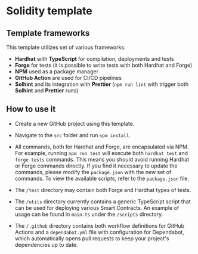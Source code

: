 # Solidity template

## Template frameworks

This template utilizes set of various frameworks:

- **Hardhat** with **TypeScript** for compilation, deployments and tests
- **Forge** for tests (it is possible to write tests with both Hardhat and Forge)
- **NPM** used as a package manager
- **GitHub Action** are used for CI/CD pipelines
- **Solhint** and its integration with **Prettier** (`npm run lint` with trigger both **Solhint** and **Prettier** runs)

## How to use it

- Create a new GitHub project using this template.
- Navigate to the `src` folder and run `npm install`.

- All commands, both for Hardhat and Forge, are encapsulated via NPM. For example, running `npm run test` will execute both `hardhat test` and `forge tests` commands. This means you should avoid running Hardhat or Forge commands directly. If you find it necessary to update the commands, please modify the `package.json` with the new set of commands. To view the available scripts, refer to the `package.json` file.

- The `/test` directory may contain both Forge and Hardhat types of tests.

- The `/utils` directory currently contains a generic TypeScript script that can be used for deploying various Smart Contracts. An example of usage can be found in `main.ts` under the `/scripts` directory.

- The `/.github` directory contains both workflow definitions for GitHub Actions and a `dependabot.yml` file with configuration for Dependabot, which automatically opens pull requests to keep your project's dependencies up to date.

